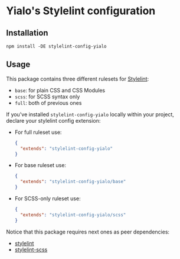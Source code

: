 # Yialo's Stylelint configuration

## Installation

```shell
npm install -DE stylelint-config-yialo
```

## Usage

This package contains three different rulesets for [Stylelint](https://github.com/stylelint/stylelint):

* `base`: for plain CSS and CSS Modules
* `scss`: for SCSS syntax only
* `full`: both of previous ones

If you've installed `stylelint-config-yialo` locally within your project, declare your stylelint config extension:

* For full ruleset use:

    ```json
    {
      "extends": "stylelint-config-yialo"
    }
    ```

* For base ruleset use:

    ```json
    {
      "extends": "stylelint-config-yialo/base"
    }
    ```

* For SCSS-only ruleset use:

    ```json
    {
      "extends": "stylelint-config-yialo/scss"
    }
    ```
  
Notice that this package requires next ones as peer dependencies:

* [stylelint](https://www.npmjs.com/package/stylelint)
* [stylelint-scss](https://www.npmjs.com/package/stylelint-scss)
